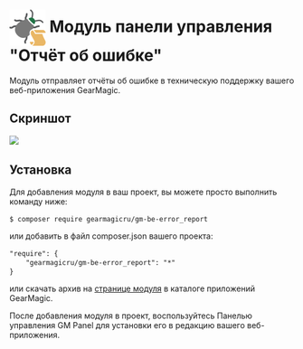 # <img src="https://raw.githubusercontent.com/gearmagicru/gm-be-error_report/refs/heads/master/assets/images/icon.svg" width="64px" height="64px" align="absmiddle"> Модуль панели управления "Отчёт об ошибке"

Модуль отправляет отчёты об ошибке в техническую поддержку вашего веб-приложения GearMagic.

## Скриншот
<img src="https://github.com/gearmagicru/gm-be-error_report/blob/main/assets/help/desk.png?raw=true">

## Установка

Для добавления модуля в ваш проект, вы можете просто выполнить команду ниже:

```
$ composer require gearmagicru/gm-be-error_report
```

или добавить в файл composer.json вашего проекта:
```
"require": {
    "gearmagicru/gm-be-error_report": "*"
}
```
или скачать архив на [странице модуля](https://apps.gearmagic.ru/component/gm-be-error_report) в каталоге приложений GearMagic.

После добавления модуля в проект, воспользуйтесь Панелью управления GM Panel для установки его в редакцию вашего веб-приложения.
